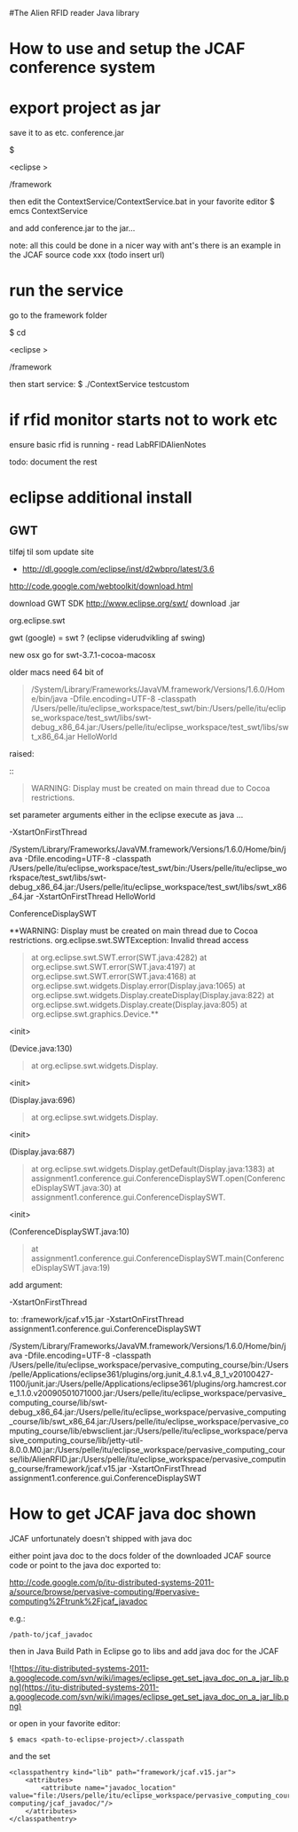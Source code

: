 #The Alien RFID reader Java library


# How to use and setup the JCAF conference system #


# export project as jar #

save it to as etc. conference.jar

$ 

&lt;eclipse &gt;

/framework

then edit the ContextService/ContextService.bat in your favorite editor
$ emcs ContextService

and add conference.jar to the jar...

note: all this could be done in a nicer way with ant's there is an example in the JCAF source code xxx (todo insert url)


# run the service #

go to the framework folder

$ cd 

&lt;eclipse &gt;

/framework

then start service:
$ ./ContextService testcustom




# if rfid monitor starts not to work etc #

ensure basic rfid is running - read LabRFIDAlienNotes

todo: document the rest




# eclipse additional install #


## GWT ##

tilføj til som update site
  * http://dl.google.com/eclipse/inst/d2wbpro/latest/3.6


http://code.google.com/webtoolkit/download.html

download GWT SDK
http://www.eclipse.org/swt/
download .jar


org.eclipse.swt




gwt (google) = swt ? (eclipse viderudvikling af swing)


new osx go for swt-3.7.1-cocoa-macosx


older macs need 64 bit of



> /System/Library/Frameworks/JavaVM.framework/Versions/1.6.0/Home/bin/java -Dfile.encoding=UTF-8 -classpath /Users/pelle/itu/eclipse\_workspace/test\_swt/bin:/Users/pelle/itu/eclipse\_workspace/test\_swt/libs/swt-debug\_x86\_64.jar:/Users/pelle/itu/eclipse\_workspace/test\_swt/libs/swt\_x86\_64.jar HelloWorld

raised:

::

> WARNING: Display must be created on main thread due to Cocoa restrictions.


set parameter arguments either in the eclipse execute as java ...

-XstartOnFirstThread

/System/Library/Frameworks/JavaVM.framework/Versions/1.6.0/Home/bin/java -Dfile.encoding=UTF-8 -classpath /Users/pelle/itu/eclipse\_workspace/test\_swt/bin:/Users/pelle/itu/eclipse\_workspace/test\_swt/libs/swt-debug\_x86\_64.jar:/Users/pelle/itu/eclipse\_workspace/test\_swt/libs/swt\_x86\_64.jar -XstartOnFirstThread HelloWorld




ConferenceDisplaySWT


**WARNING: Display must be created on main thread due to Cocoa restrictions.
org.eclipse.swt.SWTException: Invalid thread access
> at org.eclipse.swt.SWT.error(SWT.java:4282)
> at org.eclipse.swt.SWT.error(SWT.java:4197)
> at org.eclipse.swt.SWT.error(SWT.java:4168)
> at org.eclipse.swt.widgets.Display.error(Display.java:1065)
> at org.eclipse.swt.widgets.Display.createDisplay(Display.java:822)
> at org.eclipse.swt.widgets.Display.create(Display.java:805)
> at org.eclipse.swt.graphics.Device.**

&lt;init&gt;

(Device.java:130)
> at org.eclipse.swt.widgets.Display.

&lt;init&gt;

(Display.java:696)
> at org.eclipse.swt.widgets.Display.

&lt;init&gt;

(Display.java:687)
> at org.eclipse.swt.widgets.Display.getDefault(Display.java:1383)
> at assignment1.conference.gui.ConferenceDisplaySWT.open(ConferenceDisplaySWT.java:30)
> at assignment1.conference.gui.ConferenceDisplaySWT.

&lt;init&gt;

(ConferenceDisplaySWT.java:10)
> at assignment1.conference.gui.ConferenceDisplaySWT.main(ConferenceDisplaySWT.java:19)


add argument:

-XstartOnFirstThread

to: <long path and lots of libs etc...>:framework/jcaf.v15.jar -XstartOnFirstThread assignment1.conference.gui.ConferenceDisplaySWT

/System/Library/Frameworks/JavaVM.framework/Versions/1.6.0/Home/bin/java -Dfile.encoding=UTF-8 -classpath /Users/pelle/itu/eclipse\_workspace/pervasive\_computing\_course/bin:/Users/pelle/Applications/eclipse361/plugins/org.junit\_4.8.1.v4\_8\_1\_v20100427-1100/junit.jar:/Users/pelle/Applications/eclipse361/plugins/org.hamcrest.core\_1.1.0.v20090501071000.jar:/Users/pelle/itu/eclipse\_workspace/pervasive\_computing\_course/lib/swt-debug\_x86\_64.jar:/Users/pelle/itu/eclipse\_workspace/pervasive\_computing\_course/lib/swt\_x86\_64.jar:/Users/pelle/itu/eclipse\_workspace/pervasive\_computing\_course/lib/ebwsclient.jar:/Users/pelle/itu/eclipse\_workspace/pervasive\_computing\_course/lib/jetty-util-8.0.0.M0.jar:/Users/pelle/itu/eclipse\_workspace/pervasive\_computing\_course/lib/AlienRFID.jar:/Users/pelle/itu/eclipse\_workspace/pervasive\_computing\_course/framework/jcaf.v15.jar -XstartOnFirstThread assignment1.conference.gui.ConferenceDisplaySWT


















# How to get JCAF java doc shown #

JCAF unfortunately doesn't shipped with java doc

either point java doc to the docs folder of the downloaded JCAF source code or point to the java doc exported to:

http://code.google.com/p/itu-distributed-systems-2011-a/source/browse/pervasive-computing/#pervasive-computing%2Ftrunk%2Fjcaf_javadoc

e.g.:

```
/path-to/jcaf_javadoc
```

then in Java Build Path in Eclipse go to libs and add java doc for the JCAF

![https://itu-distributed-systems-2011-a.googlecode.com/svn/wiki/images/eclipse_get_set_java_doc_on_a_jar_lib.png](https://itu-distributed-systems-2011-a.googlecode.com/svn/wiki/images/eclipse_get_set_java_doc_on_a_jar_lib.png)

or open in your favorite editor:

```
$ emacs <path-to-eclipse-project>/.classpath
```

and the set

```
<classpathentry kind="lib" path="framework/jcaf.v15.jar">
	<attributes>
		<attribute name="javadoc_location" value="file:/Users/pelle/itu/eclipse_workspace/pervasive_computing_course/pervasive-computing/jcaf_javadoc/"/>
	</attributes>
</classpathentry>
```

























